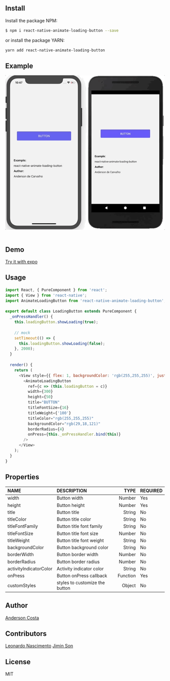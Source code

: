 ## Install

Install the package NPM:

```bash
$ npm i react-native-animate-loading-button --save
```

or install the package YARN:

```bash
yarn add react-native-animate-loading-button
```

## Example

<div style="display: flex; flex-direction: row; margin-bottom: 50px">
  <img src="https://raw.githubusercontent.com/andcosta/react-native-animate-loading-button-example/master/android-ios.gif" width="540" />
</div>

## Demo

[Try it with expo](https://snack.expo.io/@andcosta/react-native-animate-loading-button-v.1.0.0)

## Usage

```javascript
import React, { PureComponent } from 'react';
import { View } from 'react-native';
import AnimateLoadingButton from 'react-native-animate-loading-button';

export default class LoadingButton extends PureComponent {
  _onPressHandler() {
    this.loadingButton.showLoading(true);

    // mock
    setTimeout(() => {
      this.loadingButton.showLoading(false);
    }, 2000);
  }

  render() {
    return (
      <View style={{ flex: 1, backgroundColor: 'rgb(255,255,255)', justifyContent: 'center' }}>
        <AnimateLoadingButton
          ref={c => (this.loadingButton = c)}
          width={300}
          height={50}
          title="BUTTON"
          titleFontSize={16}
          titleWeight={'100'}
          titleColor="rgb(255,255,255)"
          backgroundColor="rgb(29,18,121)"
          borderRadius={4}
          onPress={this._onPressHandler.bind(this)}
        />
      </View>
    );
  }
}
```

## Properties

| NAME                   | DESCRIPTION              |     TYPE | REQUIRED |
| :--------------------- | :----------------------- | -------: | :------- |
| width                  | Button width             |   Number | Yes      |
| height                 | Button height            |   Number | Yes      |
| title                  | Button title             |   String | No       |
| titleColor             | Button title color       |   String | No       |
| titleFontFamily        | Button title font family |   String | No       |
| titleFontSize          | Button title font size   |   Number | No       |
| titleWeight            | Button title font weight |   String | No       |
| backgroundColor        | Button background color  |   String | No       |
| borderWidth            | Button border width      |   Number | No       |
| borderRadius           | Button border radius     |   Number | No       |
| activityIndicatorColor | Activity indicator color |   String | No       |
| onPress                | Button onPress callback  | Function | Yes      |
| customStyles           | styles to customize the button | Object   | No       |

## Author

[Anderson Costa](http://linkedin.com/in/andcosta)

## Contributors
[Leonardo Nascimento](https://github.com/leonascimento)
[Jimin Son](https://github.com/0xBono)

## License

MIT
